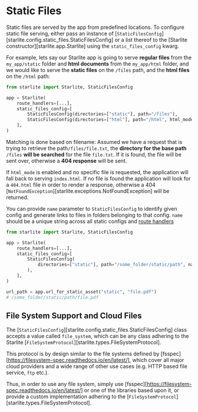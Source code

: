 # Static Files

Static files are served by the app from predefined locations. To configure static file serving, either pass an
instance of [`StaticFilesConfig`][starlite.config.static_files.StaticFilesConfig] or a list
thereof to the [Starlite constructor][starlite.app.Starlite] using the `static_files_config` kwarg.

For example, lets say our Starlite app is going to serve **regular files** from the `my_app/static` folder and **html
documents** from the `my_app/html` folder, and we would like to serve the **static files** on the `/files` path,
and the **html files** on the `/html` path:

```python
from starlite import Starlite, StaticFilesConfig

app = Starlite(
    route_handlers=[...],
    static_files_config=[
        StaticFilesConfig(directories=["static"], path="/files"),
        StaticFilesConfig(directories=["html"], path="/html", html_mode=True),
    ],
)
```

Matching is done based on filename: Assumed we have a request that is trying to retrieve the path`/files/file.txt`,
the **directory for the base path** `/files` **will be searched** for the file `file.txt`. If it is found, the file will
be sent over, otherwise a **404 response** will be sent.

If `html_mode` is enabled and no specific file is requested, the application will fall back to serving `index.html`. If
no file is found the application will look for a `404.html` file in order to render a response, otherwise a 404
[`NotFoundException`][starlite.exceptions.NotFoundException] will be returned.

You can provide `name` parameter to `StaticFilesConfig` to identify given config and generate links to files in folders
belonging to that config. `name` should be a unique string across all static configs and
[route handlers](../2-route-handlers/4-route-handler-indexing.md)

```python
from starlite import Starlite, StaticFilesConfig

app = Starlite(
    route_handlers=[...],
    static_files_config=[
        StaticFilesConfig(
            directories=["static"], path="/some_folder/static/path", name="static"
        ),
    ],
)

url_path = app.url_for_static_asset("static", "file.pdf")
# /some_folder/static/path/file.pdf
```

## File System Support and Cloud Files

The [`StaticFilesConfig`][starlite.config.static_files.StaticFilesConfig] class accepts a value called `file_system`,
which can be any class adhering to the Starlite [`FileSystemProtocol`][starlite.types.FileSystemProtocol].

This protocol is by design similar to the file systems defined by [fsspec][https://filesystem-spec.readthedocs.io/en/latest/],
which cover all major cloud providers and a wide range of other use cases (e.g. HTTP based file service, `ftp` etc.).

Thus, in order to use any file system, simply use [fsspec][https://filesystem-spec.readthedocs.io/en/latest/] or one of
the libraries based upon it, or provide a custom implementation adhering to the
[`FileSystemProtocol`][starlite.types.FileSystemProtocol].
